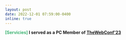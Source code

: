 ```yaml
---
layout: post
date: 2022-12-01 07:59:00-0400
inline: true
---
```


<b><font color='MediumSeaGreen'>[Servicies]</font><b/> 
I served as a PC Member of [TheWebConf'23]()